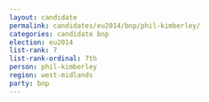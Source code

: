 ```yaml
---
layout: candidate
permalink: candidates/eu2014/bnp/phil-kimberley/
categories: candidate bnp
election: eu2014
list-rank: 7
list-rank-ordinal: 7th
person: phil-kimberley
region: west-midlands
party: bnp
---
```

